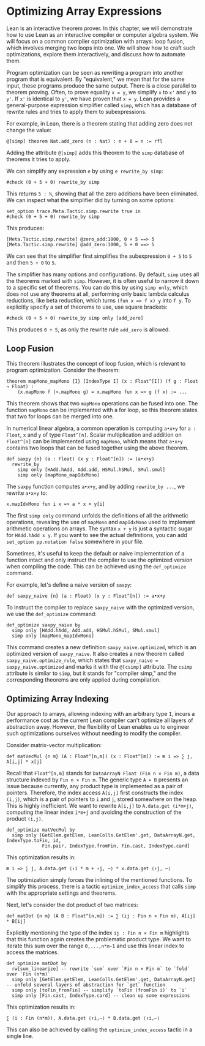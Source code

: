 # Optimizing Array Expressions

Lean is an interactive theorem prover. In this chapter, we will demonstrate how to use Lean as an interactive compiler or computer algebra system. We will focus on a common compiler optimization with arrays: loop fusion, which involves merging two loops into one. We will show how to craft such optimizations, explore them interactively, and discuss how to automate them.

Program optimization can be seen as rewriting a program into another program that is equivalent. By "equivalent," we mean that for the same input, these programs produce the same output. There is a close parallel to theorem proving. Often, to prove equality `x = y`, we simplify `x` to `x'` and `y` to `y'`. If `x'` is identical to `y'`, we have proven that `x = y`. Lean provides a general-purpose expression simplifier called `simp`, which has a database of rewrite rules and tries to apply them to subexpressions.

For example, in Lean, there is a theorem stating that adding zero does not change the value:
```lean
@[simp] theorem Nat.add_zero (n : Nat) : n + 0 = n := rfl
```
Adding the attribute `@[simp]` adds this theorem to the `simp` database of theorems it tries to apply.

We can simplify any expression `e` by using `e rewrite_by simp`:
```lean
#check (0 + 5 + 0) rewrite_by simp
```
This returns `5 : ℕ`, showing that all the zero additions have been eliminated. We can inspect what the simplifier did by turning on some options:
```lean
set_option trace.Meta.Tactic.simp.rewrite true in
#check (0 + 5 + 0) rewrite_by simp
```
This produces:
```
[Meta.Tactic.simp.rewrite] @zero_add:1000, 0 + 5 ==> 5
[Meta.Tactic.simp.rewrite] @add_zero:1000, 5 + 0 ==> 5
```
We can see that the simplifier first simplifies the subexpression `0 + 5` to `5` and then `5 + 0` to `5`.

The simplifier has many options and configurations. By default, `simp` uses all the theorems marked with `simp`. However, it is often useful to narrow it down to a specific set of theorems. You can do this by using `simp only`, which does not use any theorems at all, performing only basic lambda calculus reductions, like beta reduction, which turns `(fun x => f x) y` into `f y`. To explicitly specify a set of theorems to use, use square brackets:
```lean
#check (0 + 5 + 0) rewrite_by simp only [add_zero]
```
This produces `0 + 5`, as only the rewrite rule `add_zero` is allowed.


## Loop Fusion

This theorem illustrates the concept of loop fusion, which is relevant to program optimization. Consider the theorem:

```lean
theorem mapMono_mapMono {I} [IndexType I] (x : Float^[I]) (f g : Float → Float) :
    (x.mapMono f |>.mapMono g) = x.mapMono fun x => g (f x) := ...
```

This theorem shows that two `mapMono` operations can be fused into one. The function `mapMono` can be implemented with a for loop, so this theorem states that two for loops can be merged into one.

In numerical linear algebra, a common operation is computing `a•x+y` for `a : Float`, `x` and `y` of type `Float^[n]`. Scalar multiplication and addition on `Float^[n]` can be implemented using `mapMono`, which means that `a•x+y` contains two loops that can be fused together using the above theorem.

```lean
def saxpy {n} (a : Float) (x y : Float^[n]) := (a•x+y)
  rewrite_by
    simp only [HAdd.hAdd, Add.add, HSMul.hSMul, SMul.smul]
    simp only [mapMono_mapIdxMono]
```

The `saxpy` function computes `a•x+y`, and by adding `rewrite_by ...`, we rewrite `a•x+y` to:

```lean
x.mapIdxMono fun i x => a * x + y[i]
```

The first `simp only` command unfolds the definitions of all the arithmetic operations, revealing the use of `mapMono` and `mapIdxMono` used to implement arithmetic operations on arrays. The syntax `x + y` is just a syntactic sugar for `HAdd.hAdd x y`. If you want to see the actual definitions, you can add `set_option pp.notation false` somewhere in your file.

Sometimes, it's useful to keep the default or naive implementation of a function intact and only instruct the compiler to use the optimized version when compiling the code. This can be achieved using the `def_optimize` command.

For example, let's define a naive version of `saxpy`:

```lean
def saxpy_naive {n} (a : Float) (x y : Float^[n]) := a•x+y
```

To instruct the compiler to replace `saxpy_naive` with the optimized version, we use the `def_optimize` command:

```lean
def_optimize saxpy_naive by
  simp only [HAdd.hAdd, Add.add, HSMul.hSMul, SMul.smul]
  simp only [mapMono_mapIdxMono]
```

This command creates a new definition `saxpy_naive.optimized`, which is an optimized version of `saxpy_naive`. It also creates a new theorem called `saxpy_naive.optimize_rule`, which states that `saxpy_naive = saxpy_naive.optimized` and marks it with the `@[csimp]` attribute. The `csimp` attribute is similar to `simp`, but it stands for "compiler simp," and the corresponding theorems are only applied during compilation.



## Optimizing Array Indexing

Our approach to arrays, allowing indexing with an arbitrary type `I`, incurs a performance cost as the current Lean compiler can't optimize all layers of abstraction away. However, the flexibility of Lean enables us to engineer such optimizations ourselves without needing to modify the compiler.

Consider matrix-vector multiplication:

```lean
def matVecMul {n m} (A : Float^[n,m]) (x : Float^[m]) := ⊞ i => ∑ j, A[i,j] * x[j]
```

Recall that `Float^[n,m]` stands for `DataArrayN Float (Fin n × Fin m)`, a data structure indexed by `Fin n × Fin m`. The generic type `A × B` presents an issue because currently, any product type is implemented as a pair of pointers. Therefore, the index access `A[i,j]` first constructs the index `(i,j)`, which is a pair of pointers to `i` and `j`, stored somewhere on the heap. This is highly inefficient. We want to rewrite `A[i,j]` to `A.data.get (i*m+j)`, computing the linear index `i*m+j` and avoiding the construction of the product `(i,j)`.

```lean
def_optimize matVecMul by
  simp only [GetElem.getElem, LeanColls.GetElem'.get, DataArrayN.get, IndexType.toFin, id,
             Fin.pair, IndexType.fromFin, Fin.cast, IndexType.card]
```

This optimization results in:

```lean
⊞ i => ∑ j, A.data.get ⟨↑i * m + ↑j, ⋯⟩ * x.data.get ⟨↑j, ⋯⟩
```

The optimization simply forces the inlining of the mentioned functions. To simplify this process, there is a tactic `optimize_index_access` that calls `simp` with the appropriate settings and theorems.

Next, let's consider the dot product of two matrices:

```lean
def matDot {n m} (A B : Float^[n,m]) := ∑ (ij : Fin n × Fin m), A[ij] * B[ij]
```

Explicitly mentioning the type of the index `ij : Fin n × Fin m` highlights that this function again creates the problematic product type. We want to iterate this sum over the range `0,...,n*m-1` and use this linear index to access the matrices.

```lean
def_optimize matDot by
  rw[sum_linearize] -- rewrite `sum` over `Fin n × Fin m` to `fold` over `Fin (n*m)`
  simp only [GetElem.getElem, LeanColls.GetElem'.get, DataArrayN.get] -- unfold several layers of abstraction for `get` function
  simp only [toFin_fromFin] -- simplify `toFin (fromFin i)` to `i`
  simp only [Fin.cast, IndexType.card] -- clean up some expressions
```

This optimization results in:

```lean
∑ (i : Fin (n*m)), A.data.get ⟨↑i,⋯⟩ * B.data.get ⟨↑i,⋯⟩
```

This can also be achieved by calling the `optimize_index_access` tactic in a single line.

